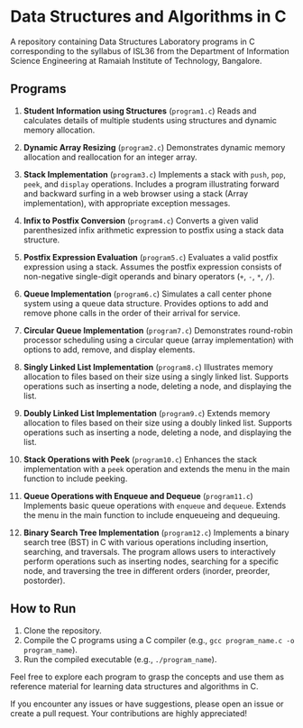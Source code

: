 # Data Structures and Algorithms in C

A repository containing Data Structures Laboratory programs in C corresponding to the syllabus of ISL36 from the Department of Information Science Engineering at Ramaiah Institute of Technology, Bangalore.

## Programs

1. **Student Information using Structures** (`program1.c`)
   Reads and calculates details of multiple students using structures and dynamic memory allocation.

2. **Dynamic Array Resizing** (`program2.c`)
   Demonstrates dynamic memory allocation and reallocation for an integer array.

3. **Stack Implementation** (`program3.c`)
   Implements a stack with `push`, `pop`, `peek`, and `display` operations. Includes a program illustrating forward and backward surfing in a web browser using a stack (Array implementation), with appropriate exception messages.

4. **Infix to Postfix Conversion** (`program4.c`)
   Converts a given valid parenthesized infix arithmetic expression to postfix using a stack data structure.

5. **Postfix Expression Evaluation** (`program5.c`)
   Evaluates a valid postfix expression using a stack. Assumes the postfix expression consists of non-negative single-digit operands and binary operators (`+`, `-`, `*`, `/`).

6. **Queue Implementation** (`program6.c`)
   Simulates a call center phone system using a queue data structure. Provides options to add and remove phone calls in the order of their arrival for service.

7. **Circular Queue Implementation** (`program7.c`)
   Demonstrates round-robin processor scheduling using a circular queue (array implementation) with options to add, remove, and display elements.

8. **Singly Linked List Implementation** (`program8.c`)
   Illustrates memory allocation to files based on their size using a singly linked list. Supports operations such as inserting a node, deleting a node, and displaying the list.

9. **Doubly Linked List Implementation** (`program9.c`)
   Extends memory allocation to files based on their size using a doubly linked list. Supports operations such as inserting a node, deleting a node, and displaying the list.

10. **Stack Operations with Peek** (`program10.c`)
   Enhances the stack implementation with a `peek` operation and extends the menu in the main function to include peeking.

11. **Queue Operations with Enqueue and Dequeue** (`program11.c`)
   Implements basic queue operations with `enqueue` and `dequeue`. Extends the menu in the main function to include enqueueing and dequeuing.

12. **Binary Search Tree Implementation** (`program12.c`)
   Implements a binary search tree (BST) in C with various operations including insertion, searching, and traversals. The program allows users to interactively perform operations such as inserting nodes, searching for a specific node, and traversing the tree in different orders (inorder, preorder, postorder).

## How to Run

1. Clone the repository.
2. Compile the C programs using a C compiler (e.g., `gcc program_name.c -o program_name`).
3. Run the compiled executable (e.g., `./program_name`).

Feel free to explore each program to grasp the concepts and use them as reference material for learning data structures and algorithms in C.

If you encounter any issues or have suggestions, please open an issue or create a pull request. Your contributions are highly appreciated!